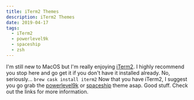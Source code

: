 ```yaml
---
title: iTerm2 Themes
description: iTerm2 Themes
date: 2019-04-17
tags:
  - iTerm2
  - powerlevel9k
  - spaceship
  - zsh
---
```


I'm still new to MacOS but I'm really enjoying [iTerm2].  I highly recommend you stop here and go get it if you don't have it installed already.  No, seriously...
```brew cask install iterm2```
Now that you have iTerm2, I suggest you go grab the [powerlevel9k] or [spaceship] theme asap.  Good stuff.  Check out the links for more information.

[spaceship]: https://denysdovhan.com/spaceship-prompt/
[powerlevel9k]: https://github.com/bhilburn/powerlevel9k
[iTerm2]: https://www.iterm2.com/
